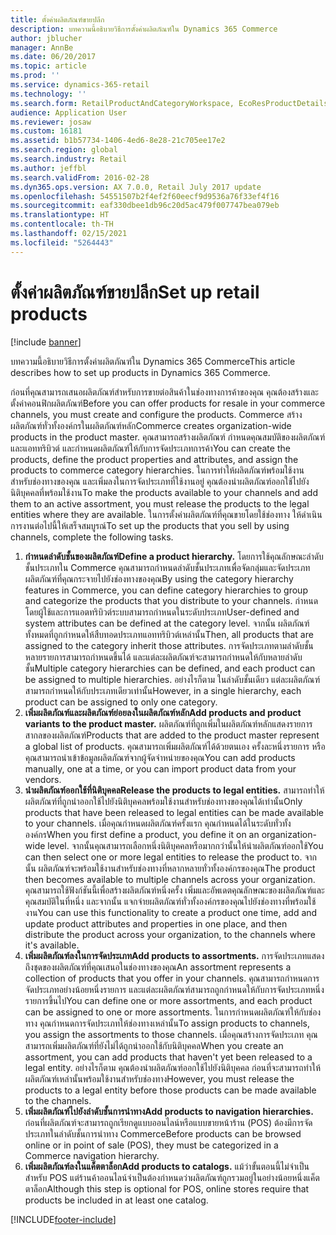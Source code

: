 ```yaml
---
title: ตั้งค่าผลิตภัณฑ์ขายปลีก
description: บทความนี้อธิบายวิธีการตั้งค่าผลิตภัณฑ์ใน Dynamics 365 Commerce
author: jblucher
manager: AnnBe
ms.date: 06/20/2017
ms.topic: article
ms.prod: ''
ms.service: dynamics-365-retail
ms.technology: ''
ms.search.form: RetailProductAndCategoryWorkspace, EcoResProductDetails
audience: Application User
ms.reviewer: josaw
ms.custom: 16181
ms.assetid: b1b57734-1406-4ed6-8e28-21c705ee17e2
ms.search.region: global
ms.search.industry: Retail
ms.author: jeffbl
ms.search.validFrom: 2016-02-28
ms.dyn365.ops.version: AX 7.0.0, Retail July 2017 update
ms.openlocfilehash: 54551507b2f4ef2f60eecf9d9536a76f33ef4f16
ms.sourcegitcommit: eaf330dbee1db96c20d5ac479f007747bea079eb
ms.translationtype: HT
ms.contentlocale: th-TH
ms.lasthandoff: 02/15/2021
ms.locfileid: "5264443"
---
```

# <a name="set-up-retail-products"></a><span data-ttu-id="2a81e-103">ตั้งค่าผลิตภัณฑ์ขายปลีก</span><span class="sxs-lookup"><span data-stu-id="2a81e-103">Set up retail products</span></span>

[!include [banner](includes/banner.md)]

<span data-ttu-id="2a81e-104">บทความนี้อธิบายวิธีการตั้งค่าผลิตภัณฑ์ใน Dynamics 365 Commerce</span><span class="sxs-lookup"><span data-stu-id="2a81e-104">This article describes how to set up products in Dynamics 365 Commerce.</span></span>

<span data-ttu-id="2a81e-105">ก่อนที่คุณสามารถเสนอผลิตภัณฑ์สำหรับการขายต่อสินค้าในช่องทางการค้าของคุณ คุณต้องสร้างและตั้งค่าคอนฟิกผลิตภัณฑ์</span><span class="sxs-lookup"><span data-stu-id="2a81e-105">Before you can offer products for resale in your commerce channels, you must create and configure the products.</span></span> <span data-ttu-id="2a81e-106">Commerce สร้างผลิตภัณฑ์ทั่วทั้งองค์กรในผลิตภัณฑ์หลัก</span><span class="sxs-lookup"><span data-stu-id="2a81e-106">Commerce creates organization-wide products in the product master.</span></span> <span data-ttu-id="2a81e-107">คุณสามารถสร้างผลิตภัณฑ์ กำหนดคุณสมบัติของผลิตภัณฑ์และแอททริบิวต์ และกำหนดผลิตภัณฑ์ให้กับการจัดประเภทการค้า</span><span class="sxs-lookup"><span data-stu-id="2a81e-107">You can create the products, define the product properties and attributes, and assign the products to commerce category hierarchies.</span></span> <span data-ttu-id="2a81e-108">ในการทำให้ผลิตภัณฑ์พร้อมใช้งานสำหรับช่องทางของคุณ และเพิ่มลงในการจัดประเภทที่ใช้งานอยู่ คุณต้องนำผลิตภัณฑ์ออกใช้ไปยังนิติบุคคลที่พร้อมใช้งาน</span><span class="sxs-lookup"><span data-stu-id="2a81e-108">To make the products available to your channels and add them to an active assortment, you must release the products to the legal entities where they are available.</span></span> <span data-ttu-id="2a81e-109">ในการตั้งค่าผลิตภัณฑ์ที่คุณขายโดยใช้ช่องทาง ให้ดำเนินการงานต่อไปนี้ให้เสร็จสมบูรณ์</span><span class="sxs-lookup"><span data-stu-id="2a81e-109">To set up the products that you sell by using channels, complete the following tasks.</span></span>

1. <span data-ttu-id="2a81e-110">**กำหนดลำดับชั้นของผลิตภัณฑ์**</span><span class="sxs-lookup"><span data-stu-id="2a81e-110">**Define a product hierarchy.**</span></span> <span data-ttu-id="2a81e-111">โดยการใช้คุณลักษณะลำดับชั้นประเภทใน Commerce คุณสามารถกำหนดลำดับชั้นประเภทเพื่อจัดกลุ่มและจัดประเภทผลิตภัณฑ์ที่คุณกระจายไปยังช่องทางของคุณ</span><span class="sxs-lookup"><span data-stu-id="2a81e-111">By using the category hierarchy features in Commerce, you can define category hierarchies to group and categorize the products that you distribute to your channels.</span></span> <span data-ttu-id="2a81e-112">กำหนดโดยผู้ใช้และการแอตทริบิวต์ระบบสามารถกำหนดในระดับประเภท</span><span class="sxs-lookup"><span data-stu-id="2a81e-112">User-defined and system attributes can be defined at the category level.</span></span> <span data-ttu-id="2a81e-113">จากนั้น ผลิตภัณฑ์ทั้งหมดที่ถูกกำหนดให้สืบทอดประเภทแอททริบิวต์เหล่านั้น</span><span class="sxs-lookup"><span data-stu-id="2a81e-113">Then, all products that are assigned to the category inherit those attributes.</span></span> <span data-ttu-id="2a81e-114">การจัดประเภทตามลำดับชั้นหลายรายการสามารถกำหนดขึ้นได้ และแต่ละผลิตภัณฑ์จะสามารถกำหนดให้กับหลายลำดับชั้น</span><span class="sxs-lookup"><span data-stu-id="2a81e-114">Multiple category hierarchies can be defined, and each product can be assigned to multiple hierarchies.</span></span> <span data-ttu-id="2a81e-115">อย่างไรก็ตาม ในลำดับชั้นเดียว แต่ละผลิตภัณฑ์สามารถกำหนดให้กับประเภทเดียวเท่านั้น</span><span class="sxs-lookup"><span data-stu-id="2a81e-115">However, in a single hierarchy, each product can be assigned to only one category.</span></span>
2. <span data-ttu-id="2a81e-116">**เพิ่มผลิตภัณฑ์และผลิตภัณฑ์ย่อยลงในผลิตภัณฑ์หลัก**</span><span class="sxs-lookup"><span data-stu-id="2a81e-116">**Add products and product variants to the product master.**</span></span> <span data-ttu-id="2a81e-117">ผลิตภัณฑ์ที่ถูกเพิ่มในผลิตภัณฑ์หลักแสดงรายการสากลของผลิตภัณฑ์</span><span class="sxs-lookup"><span data-stu-id="2a81e-117">Products that are added to the product master represent a global list of products.</span></span> <span data-ttu-id="2a81e-118">คุณสามารถเพิ่มผลิตภัณฑ์ได้ด้วยตนเอง ครั้งละหนึ่งรายการ หรือคุณสามารถนำเข้าข้อมูลผลิตภัณฑ์จากผู้จัดจำหน่ายของคุณ</span><span class="sxs-lookup"><span data-stu-id="2a81e-118">You can add products manually, one at a time, or you can import product data from your vendors.</span></span>
3. <span data-ttu-id="2a81e-119">**นำผลิตภัณฑ์ออกใช้ที่นิติบุคคล**</span><span class="sxs-lookup"><span data-stu-id="2a81e-119">**Release the products to legal entities.**</span></span> <span data-ttu-id="2a81e-120">สามารถทำให้ผลิตภัณฑ์ที่ถูกนำออกใช้ไปยังนิติบุคคลพร้อมใช้งานสำหรับช่องทางของคุณได้เท่านั้น</span><span class="sxs-lookup"><span data-stu-id="2a81e-120">Only products that have been released to legal entities can be made available to your channels.</span></span> <span data-ttu-id="2a81e-121">เมื่อคุณกำหนดผลิตภัณฑ์ครั้งแรก คุณกำหนดได้ในระดับทั่วทั้งองค์กร</span><span class="sxs-lookup"><span data-stu-id="2a81e-121">When you first define a product, you define it on an organization-wide level.</span></span> <span data-ttu-id="2a81e-122">จากนั้นคุณสามารถเลือกหนึ่งนิติบุคคลหรือมากกว่านั้นให้นำผลิตภัณฑ์ออกใช้</span><span class="sxs-lookup"><span data-stu-id="2a81e-122">You can then select one or more legal entities to release the product to.</span></span> <span data-ttu-id="2a81e-123">จากนั้น ผลิตภัณฑ์จะพร้อมใช้งานสำหรับช่องทางที่หลากหลายทั่วทั้งองค์กรของคุณ</span><span class="sxs-lookup"><span data-stu-id="2a81e-123">The product then becomes available to multiple channels across your organization.</span></span> <span data-ttu-id="2a81e-124">คุณสามารถใช้ฟังก์ชันนี้เพื่อสร้างผลิตภัณฑ์หนึ่งครั้ง เพิ่มและอัพเดตคุณลักษณะของผลิตภัณฑ์และคุณสมบัติในที่หนึ่ง และจากนั้น แจกจ่ายผลิตภัณฑ์ทั่วทั้งองค์กรของคุณไปยังช่องทางที่พร้อมใช้งาน</span><span class="sxs-lookup"><span data-stu-id="2a81e-124">You can use this functionality to create a product one time, add and update product attributes and properties in one place, and then distribute the product across your organization, to the channels where it's available.</span></span>
4. <span data-ttu-id="2a81e-125">**เพิ่มผลิตภัณฑ์ลงในการจัดประเภท**</span><span class="sxs-lookup"><span data-stu-id="2a81e-125">**Add products to assortments.**</span></span> <span data-ttu-id="2a81e-126">การจัดประเภทแสดงถึงชุดของผลิตภัณฑ์ที่คุณเสนอในช่องทางของคุณ</span><span class="sxs-lookup"><span data-stu-id="2a81e-126">An assortment represents a collection of products that you offer in your channels.</span></span> <span data-ttu-id="2a81e-127">คุณสามารถกำหนดการจัดประเภทอย่างน้อยหนึ่งรายการ และแต่ละผลิตภัณฑ์สามารถถูกกำหนดให้กับการจัดประเภทหนึ่งรายการขึ้นไป</span><span class="sxs-lookup"><span data-stu-id="2a81e-127">You can define one or more assortments, and each product can be assigned to one or more assortments.</span></span> <span data-ttu-id="2a81e-128">ในการกำหนดผลิตภัณฑ์ให้กับช่องทาง คุณกำหนดการจัดประเภทให้ช่องทางเหล่านั้น</span><span class="sxs-lookup"><span data-stu-id="2a81e-128">To assign products to channels, you assign the assortments to those channels.</span></span> <span data-ttu-id="2a81e-129">เมื่อคุณสร้างการจัดประเภท คุณสามารถเพิ่มผลิตภัณฑ์ที่ยังไม่ได้ถูกนำออกใช้กับนิติบุคคล</span><span class="sxs-lookup"><span data-stu-id="2a81e-129">When you create an assortment, you can add products that haven't yet been released to a legal entity.</span></span> <span data-ttu-id="2a81e-130">อย่างไรก็ตาม คุณต้องนำผลิตภัณฑ์ออกใช้ไปยังนิติบุคคล ก่อนที่จะสามารถทำให้ผลิตภัณฑ์เหล่านั้นพร้อมใช้งานสำหรับช่องทาง</span><span class="sxs-lookup"><span data-stu-id="2a81e-130">However, you must release the products to a legal entity before those products can be made available to the channels.</span></span>
5. <span data-ttu-id="2a81e-131">**เพิ่มผลิตภัณฑ์ไปยังลำดับชั้นการนำทาง**</span><span class="sxs-lookup"><span data-stu-id="2a81e-131">**Add products to navigation hierarchies.**</span></span> <span data-ttu-id="2a81e-132">ก่อนที่ผลิตภัณฑ์จะสามารถถูกเรียกดูแบบออนไลน์หรือแบบขายหน้าร้าน (POS) ต้องมีการจัดประเภทในลำดับชั้นการนำทาง Commerce</span><span class="sxs-lookup"><span data-stu-id="2a81e-132">Before products can be browsed online or in point of sale (POS), they must be categorized in a Commerce navigation hierarchy.</span></span>
6. <span data-ttu-id="2a81e-133">**เพิ่มผลิตภัณฑ์ลงในแค็ตตาล็อก**</span><span class="sxs-lookup"><span data-stu-id="2a81e-133">**Add products to catalogs.**</span></span> <span data-ttu-id="2a81e-134">แม้ว่าขั้นตอนนี้ไม่จำเป็นสำหรับ POS แต่ร้านค้าออนไลน์จำเป็นต้องกำหนดว่าผลิตภัณฑ์ถูกรวมอยู่ในอย่างน้อยหนึ่งแค็ตตาล็อก</span><span class="sxs-lookup"><span data-stu-id="2a81e-134">Although this step is optional for POS, online stores require that products be included in at least one catalog.</span></span>


[!INCLUDE[footer-include](../includes/footer-banner.md)]